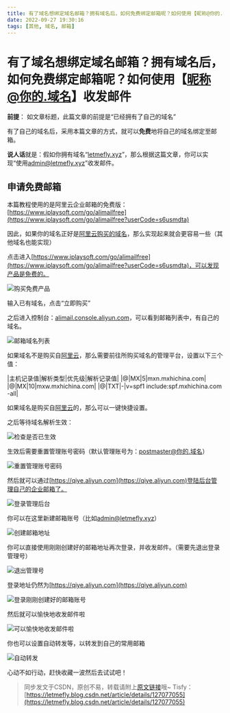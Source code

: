 ```yaml
---
title: 有了域名想绑定域名邮箱？拥有域名后，如何免费绑定邮箱呢？如何使用【昵称@你的.域名】收发邮件
date: 2022-09-27 19:30:16
tags: [其他, 域名, 邮箱]
---
```


# 有了域名想绑定域名邮箱？拥有域名后，如何免费绑定邮箱呢？如何使用【昵称@你的.域名】收发邮件

**前提**： 如文章标题，此篇文章的前提是“已经拥有了自己的域名”

有了自己的域名后，采用本篇文章的方式，就可以**免费**地将自己的域名绑定至邮箱。

**说人话**就是：假如你拥有域名“[letmefly.xyz](letmefly.xyz)”，那么根据这篇文章，你可以实现“使用[admin@letmefly.xyz](mailto:admin@letmefly.xyz)”收发邮件。

## 申请免费邮箱

本篇教程使用的是阿里云企业邮箱的免费版：[https://www.iplaysoft.com/go/alimailfree](https://www.iplaysoft.com/go/alimailfree?userCode=s6usmdta)

因此，如果你的域名正好是[阿里云购买的域名](https://wanwang.aliyun.com/?userCode=s6usmdta)，那么实现起来就会更容易一些（其他域名也能实现）

点击进入[https://www.iplaysoft.com/go/alimailfree](https://www.iplaysoft.com/go/alimailfree?userCode=s6usmdta)，可以发现产品是免费的。

![购买免费产品](https://img-blog.csdnimg.cn/572de567d2c0497eae93f638c52eefe7.png)

输入已有域名，点击“立即购买”

之后进入控制台：[alimail.console.aliyun.com](https://alimail.console.aliyun.com/?userCode=s6usmdta)，可以看到邮箱列表中，有自己的域名。

![邮箱域名列表](https://img-blog.csdnimg.cn/2a9552d8f7e54d7b863031e748f09c85.png)

如果域名不是购买自[阿里云](https://wanwang.aliyun.com/?userCode=s6usmdta)，那么需要前往所购买域名的管理平台，设置以下三个值：

|主机记录值|解析类型|优先级|解析记录值|
|@|MX|5|mxn.mxhichina.com|
|@|MX|10|mxw.mxhichina.com|
|@|TXT|-|v=spf1 include:spf.mxhichina.com -all|

如果域名是购买自[阿里云](https://wanwang.aliyun.com/?userCode=s6usmdta)的，那么可以一键快捷设置。

之后等待域名解析生效：

![检查是否已生效](https://img-blog.csdnimg.cn/5fcd958f97b84b02bb0880bd77efe4a4.png)

生效后需要重置管理账号密码（默认管理账号为：postmaster@你的.域名）

![重置管理账号密码](https://img-blog.csdnimg.cn/5e238ce294b54002b371f5b81ea9ba8f.png)

然后就可以通过[https://qiye.aliyun.com](https://qiye.aliyun.com)登陆后台管理自己的企业邮箱了。

![登录管理后台](https://img-blog.csdnimg.cn/4632b98d2c7244a08a48f4abe25b66e5.png)

你可以在这里新建邮箱账号（比如[admin@letmefly.xyz](mailto:admin@letmefly.xyz)）

![创建邮箱地址](https://img-blog.csdnimg.cn/8dfadb3158e84e89b7f612c26861b500.png)

你可以直接使用刚刚创建好的邮箱地址再次登录，并收发邮件。（需要先退出登录管理号）

![退出管理号](https://img-blog.csdnimg.cn/7fd7e9d40e5b4d018d1d68dc2046253e.png)

登录地址仍然为[https://qiye.aliyun.com](https://qiye.aliyun.com)

![登录刚刚创建好的邮箱账号](https://img-blog.csdnimg.cn/803971d1e2214a80b4b5d2fed0d9ef31.png)

然后就可以愉快地收发邮件啦

![可以愉快地收发邮件啦](https://img-blog.csdnimg.cn/f65256d4d8a0458bb4f373a2beb90358.png)

你也可以设置自动转发等，以转发到自己的常用邮箱

![自动转发](https://img-blog.csdnimg.cn/3aa96392c429430c8b5a66d685ece237.png)

心动不如行动，赶快收藏一波然后去试试吧！

> 同步发文于CSDN，原创不易，转载请附上[原文链接](https://leetcode.letmefly.xyz/2022/09/27/Other-BandDomain2mail/)哦~
> Tisfy：[https://letmefly.blog.csdn.net/article/details/127077055](https://letmefly.blog.csdn.net/article/details/127077055)
